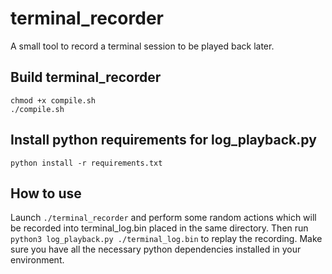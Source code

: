 # terminal_recorder

A small tool to record a terminal session to be played back later.

## Build terminal_recorder

```
chmod +x compile.sh
./compile.sh
```

## Install python requirements for log_playback.py

```
python install -r requirements.txt
```

## How to use

Launch `./terminal_recorder` and perform some random actions which will be recorded into terminal_log.bin placed in the same directory.
Then run `python3 log_playback.py ./terminal_log.bin` to replay the recording.
Make sure you have all the necessary python dependencies installed in your environment.
